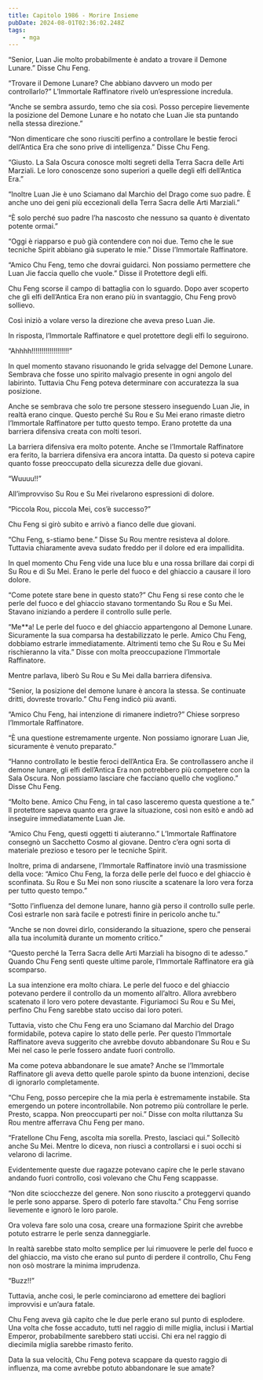 ```yaml
---
title: Capitolo 1986 - Morire Insieme
pubDate: 2024-08-01T02:36:02.248Z
tags:
    - mga
---
```



“Senior, Luan Jie molto probabilmente è andato a trovare il Demone Lunare.” Disse Chu Feng.

“Trovare il Demone Lunare? Che abbiano davvero un modo per controllarlo?” L’Immortale Raffinatore rivelò un’espressione incredula.

“Anche se sembra assurdo, temo che sia così. Posso percepire lievemente la posizione del Demone Lunare e ho notato che Luan Jie sta puntando nella stessa direzione.”

“Non dimenticare che sono riusciti perfino a controllare le bestie feroci dell’Antica Era che sono prive di intelligenza.” Disse Chu Feng.

“Giusto. La Sala Oscura conosce molti segreti della Terra Sacra delle Arti Marziali. Le loro conoscenze sono superiori a quelle degli elfi dell’Antica Era.”

“Inoltre Luan Jie è uno Sciamano dal Marchio del Drago come suo padre. È anche uno dei geni più eccezionali della Terra Sacra delle Arti Marziali.”

“È solo perché suo padre l’ha nascosto che nessuno sa quanto è diventato potente ormai.”

“Oggi è riapparso e può già contendere con noi due. Temo che le sue tecniche Spirit abbiano già superato le mie.” Disse l’Immortale Raffinatore.

“Amico Chu Feng, temo che dovrai guidarci. Non possiamo permettere che Luan Jie faccia quello che vuole.” Disse il Protettore degli elfi.

Chu Feng scorse il campo di battaglia con lo sguardo. Dopo aver scoperto che gli elfi dell’Antica Era non erano più in svantaggio, Chu Feng provò sollievo.

Così iniziò a volare verso la direzione che aveva preso Luan Jie.

In risposta, l’Immortale Raffinatore e quel protettore degli elfi lo seguirono.

“Ahhhh!!!!!!!!!!!!!!!!!!!”

In quel momento stavano risuonando le grida selvagge del Demone Lunare. Sembrava che fosse uno spirito malvagio presente in ogni angolo del labirinto. Tuttavia Chu Feng poteva determinare con accuratezza la sua posizione.

Anche se sembrava che solo tre persone stessero inseguendo Luan Jie, in realtà erano cinque. Questo perché Su Rou e Su Mei erano rimaste dietro l’Immortale Raffinatore per tutto questo tempo. Erano protette da una barriera difensiva creata con molti tesori.

La barriera difensiva era molto potente. Anche se l’Immortale Raffinatore era ferito, la barriera difensiva era ancora intatta. Da questo si poteva capire quanto fosse preoccupato della sicurezza delle due giovani.

“Wuuuu!!”

All’improvviso Su Rou e Su Mei rivelarono espressioni di dolore.

“Piccola Rou, piccola Mei, cos’è successo?”

Chu Feng si girò subito e arrivò a fianco delle due giovani.

“Chu Feng, s-stiamo bene.” Disse Su Rou mentre resisteva al dolore. Tuttavia chiaramente aveva sudato freddo per il dolore ed era impallidita.

In quel momento Chu Feng vide una luce blu e una rossa brillare dai corpi di Su Rou e di Su Mei. Erano le perle del fuoco e del ghiaccio a causare il loro dolore.

“Come potete stare bene in questo stato?” Chu Feng si rese conto che le perle del fuoco e del ghiaccio stavano tormentando Su Rou e Su Mei. Stavano iniziando a perdere il controllo sulle perle.

“Me**a! Le perle del fuoco e del ghiaccio appartengono al Demone Lunare. Sicuramente la sua comparsa ha destabilizzato le perle. Amico Chu Feng, dobbiamo estrarle immediatamente. Altrimenti temo che Su Rou e Su Mei rischieranno la vita.” Disse con molta preoccupazione l’Immortale Raffinatore.

Mentre parlava, liberò Su Rou e Su Mei dalla barriera difensiva.

“Senior, la posizione del demone lunare è ancora la stessa. Se continuate dritti, dovreste trovarlo.” Chu Feng indicò più avanti.

“Amico Chu Feng, hai intenzione di rimanere indietro?” Chiese sorpreso l’Immortale Raffinatore.

“È una questione estremamente urgente. Non possiamo ignorare Luan Jie, sicuramente è venuto preparato.”

“Hanno controllato le bestie feroci dell’Antica Era. Se controllassero anche il demone lunare, gli elfi dell’Antica Era non potrebbero più competere con la Sala Oscura. Non possiamo lasciare che facciano quello che vogliono.” Disse Chu Feng.

“Molto bene. Amico Chu Feng, in tal caso lasceremo questa questione a te.” Il protettore sapeva quanto era grave la situazione, così non esitò e andò ad inseguire immediatamente Luan Jie.

“Amico Chu Feng, questi oggetti ti aiuteranno.” L’Immortale Raffinatore consegnò un Sacchetto Cosmo al giovane. Dentro c’era ogni sorta di materiale prezioso e tesoro per le tecniche Spirit.

Inoltre, prima di andarsene, l’Immortale Raffinatore inviò una trasmissione della voce: “Amico Chu Feng, la forza delle perle del fuoco e del ghiaccio è sconfinata. Su Rou e Su Mei non sono riuscite a scatenare la loro vera forza per tutto questo tempo.”

“Sotto l’influenza del demone lunare, hanno già perso il controllo sulle perle. Così estrarle non sarà facile e potresti finire in pericolo anche tu.”

“Anche se non dovrei dirlo, considerando la situazione, spero che penserai alla tua incolumità durante un momento critico.”

“Questo perché la Terra Sacra delle Arti Marziali ha bisogno di te adesso.” Quando Chu Feng sentì queste ultime parole, l’Immortale Raffinatore era già scomparso.

La sua intenzione era molto chiara. Le perle del fuoco e del ghiaccio potevano perdere il controllo da un momento all’altro. Allora avrebbero scatenato il loro vero potere devastante. Figuriamoci Su Rou e Su Mei, perfino Chu Feng sarebbe stato ucciso dai loro poteri.

Tuttavia, visto che Chu Feng era uno Sciamano dal Marchio del Drago formidabile, poteva capire lo stato delle perle. Per questo l’Immortale Raffinatore aveva suggerito che avrebbe dovuto abbandonare Su Rou e Su Mei nel caso le perle fossero andate fuori controllo.

Ma come poteva abbandonare le sue amate? Anche se l’Immortale Raffinatore gli aveva detto quelle parole spinto da buone intenzioni, decise di ignorarlo completamente.

“Chu Feng, posso percepire che la mia perla è estremamente instabile. Sta emergendo un potere incontrollabile. Non potremo più controllare le perle. Presto, scappa. Non preoccuparti per noi.” Disse con molta riluttanza Su Rou mentre afferrava Chu Feng per mano.

“Fratellone Chu Feng, ascolta mia sorella. Presto, lasciaci qui.” Sollecitò anche Su Mei. Mentre lo diceva, non riuscì a controllarsi e i suoi occhi si velarono di lacrime.

Evidentemente queste due ragazze potevano capire che le perle stavano andando fuori controllo, così volevano che Chu Feng scappasse.

“Non dite sciocchezze del genere. Non sono riuscito a proteggervi quando le perle sono apparse. Spero di poterlo fare stavolta.” Chu Feng sorrise lievemente e ignorò le loro parole.

Ora voleva fare solo una cosa, creare una formazione Spirit che avrebbe potuto estrarre le perle senza danneggiarle.

In realtà sarebbe stato molto semplice per lui rimuovere le perle del fuoco e del ghiaccio, ma visto che erano sul punto di perdere il controllo, Chu Feng non osò mostrare la minima imprudenza.

“Buzz!!”

Tuttavia, anche così, le perle cominciarono ad emettere dei bagliori improvvisi e un’aura fatale.

Chu Feng aveva già capito che le due perle erano sul punto di esplodere. Una volta che fosse accaduto, tutti nel raggio di mille miglia, inclusi i Martial Emperor, probabilmente sarebbero stati uccisi. Chi era nel raggio di diecimila miglia sarebbe rimasto ferito.

Data la sua velocità, Chu Feng poteva scappare da questo raggio di influenza, ma come avrebbe potuto abbandonare le sue amate?


